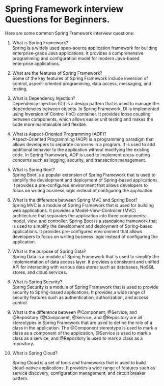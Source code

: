 # Spring Framework interview Questions for Beginners.

Here are some common Spring Framework interview questions:

1. What is Spring Framework?  
    Spring is a widely used open-source application framework for building enterprise-grade Java applications. It provides a comprehensive programming and configuration model for modern Java-based enterprise applications.
    
2. What are the features of Spring Framework?  
    Some of the key features of Spring Framework include inversion of control, aspect-oriented programming, data access, messaging, and testing.
    
3. What is Dependency Injection?  
    Dependency Injection (DI) is a design pattern that is used to manage the dependencies between objects. In Spring Framework, DI is implemented using Inversion of Control (IoC) container. It provides loose coupling between components, which allows easier unit testing and makes the code more maintainable and flexible.
    
4. What is Aspect-Oriented Programming (AOP)?  
    Aspect-Oriented Programming (AOP) is a programming paradigm that allows developers to separate concerns in a program. It is used to add additional behavior to the application without modifying the existing code. In Spring Framework, AOP is used to implement cross-cutting concerns such as logging, security, and transaction management.
    
5. What is Spring Boot?  
    Spring Boot is a popular extension of Spring Framework that is used to simplify the development and deployment of Spring-based applications. It provides a pre-configured environment that allows developers to focus on writing business logic instead of configuring the application.
    
6. What is the difference between Spring MVC and Spring Boot?  
    Spring MVC is a module of Spring Framework that is used for building web applications. It provides a Model-View-Controller (MVC) architecture that separates the application into three components: model, view, and controller. Spring Boot is a standalone framework that is used to simplify the development and deployment of Spring-based applications. It provides pre-configured environment that allows developers to focus on writing business logic instead of configuring the application.
    
7. What is the purpose of Spring Data?  
    Spring Data is a module of Spring Framework that is used to simplify the implementation of data access layer. It provides a consistent and unified API for interacting with various data stores such as databases, NoSQL stores, and cloud services.
    
8. What is Spring Security?  
    Spring Security is a module of Spring Framework that is used to provide security to Spring-based applications. It provides a wide range of security features such as authentication, authorization, and access control.
    
9. What is the difference between @Component, @Service, and @Repository ?@Component, @Service, and @Repository are all stereotypes in Spring Framework that are used to define the role of a class in the application. The @Component stereotype is used to mark a class as a component of the application, @Service is used to mark a class as a service, and @Repository is used to mark a class as a repository.
    
10. What is Spring Cloud?
    
    Spring Cloud is a set of tools and frameworks that is used to build cloud-native applications. It provides a wide range of features such as service discovery, configuration management, and circuit breaker pattern.